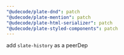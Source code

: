 ```yaml
---
"@udecode/plate-dnd": patch
"@udecode/plate-mention": patch
"@udecode/plate-html-serializer": patch
"@udecode/plate-styled-components": patch
---
```


add `slate-history` as a peerDep
